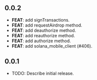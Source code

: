 ## 0.0.2

 - **FEAT**: add signTransactions.
 - **FEAT**: add requestAirdrop method.
 - **FEAT**: add deauthorize method.
 - **FEAT**: add reauthorize method.
 - **FEAT**: add authorize method.
 - **FEAT**: add solana_mobile_client (#406).

## 0.0.1

* TODO: Describe initial release.
